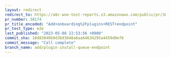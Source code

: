 ```yaml
---
layout: redirect
redirect_to: https://a8c-woo-test-reports.s3.amazonaws.com/public/pr/38174/e2e/index.html
pr_number: 38174
pr_title_encoded: "Add+onboarding%2Fplugins+REST+endpoint"
pr_test_type: e2e
last_published: "2023-05-08 22:53:56 +0000"
commit_sha: 10d83040b9d3bd3048a6aa64634295a4459d0ef8
commit_message: "Call complete"
branch_name: add/plugin-install-queue-endpoint
---
```

